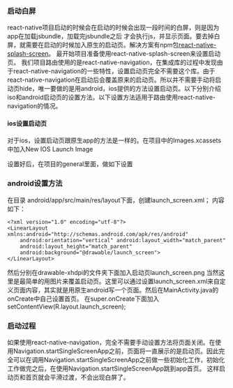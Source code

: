 ### 启动白屏
   react-native项目启动的时候会在启动的时候会出现一段时间的白屏，则是因为app在加载jsbundle，加载完jsbundle之后
才会执行js，并显示页面。要去掉白屏，就需要在启动的时候加入原生的启动页。解决方案有npm包[react-native-splash-screen](https://github.com/crazycodeboy/react-native-splash-screen)。
    最开始项目准备使用react-native-splash-screen来设置启动页。
我们项目路由使用的是react-native-navigation，在集成库的过程中发现由于react-native-navigation的一些特性，设置启动页完全不需要这个库。由于react-native-navigation在启动后会覆盖原来的启动页。所以并不需要手动将启动页hide，唯一要做的是用android，ios提供的方法设置启动页。以下分别介绍iso和android启动页的设置方法。以下设置方法适用于路由使用react-native-navigation的情况。

#### ios设置启动页
对于ios，设置启动页跟原生app的方法是一样的。在项目中的Images.xcassets中加入New IOS Launch Image

设置好后，在项目的general里面，做如下设置

### android设置方法
在目录 android/app/src/main/res/layout下面，创建launch_screen.xml；
内容如下：
```
<?xml version="1.0" encoding="utf-8"?>
<LinearLayout xmlns:android="http://schemas.android.com/apk/res/android"
    android:orientation="vertical" android:layout_width="match_parent"
    android:layout_height="match_parent"
    android:background="@drawable/launch_screen">
</LinearLayout>
```
然后分别在drawable-xhdpi的文件夹下面加入启动页launch_screen.png
当然这里是最简单的用图片来覆盖启动页。这里可以通过设置launch_screen.xml来自定义页面内容，其实就是用原生android写一个页面。然后在MainActivity.java的onCreate中自己设置首页。
在super.onCreate下面加入setContentView(R.layout.launch_screen);

### 启动过程
如果使用react-native-navigation，完全不需要手动设置方法将页面关闭。在使用Navigation.startSingleScreenApp之前，页面将一直展示的是启动页。因此完全可以在调用Navigation.startSingleScreenApp之前做一些初始化工作，初始化工作做完之后，在使用Navigation.startSingleScreenApp跳到app首页。
这样启动页和首页就会平滑过渡，不会出现白屏了。
